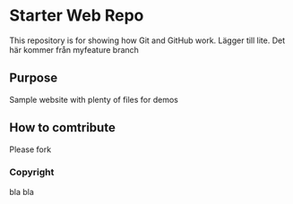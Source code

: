 # Starter Web Repo

This repository is for showing how Git and GitHub work. Lägger till lite. Det här kommer från myfeature branch

## Purpose

Sample website with plenty of files for demos


## How to comtribute

Please fork

### Copyright

bla bla